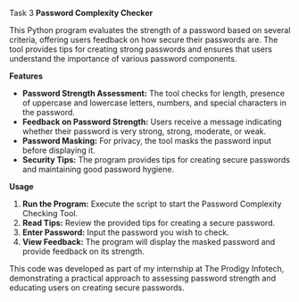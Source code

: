 Task 3
<b>Password Complexity Checker</b>

This Python program evaluates the strength of a password based on several criteria, offering users feedback on how secure their passwords are. The tool provides tips for creating strong passwords and ensures that users understand the importance of various password components.

<b>Features</b>

- <b>Password Strength Assessment:</b> The tool checks for length, presence of uppercase and lowercase letters, numbers, and special characters in the password.
- <b>Feedback on Password Strength:</b> Users receive a message indicating whether their password is very strong, strong, moderate, or weak.
- <b>Password Masking:</b> For privacy, the tool masks the password input before displaying it.
- <b>Security Tips:</b> The program provides tips for creating secure passwords and maintaining good password hygiene.

<b>Usage</b>

1. <b>Run the Program:</b> Execute the script to start the Password Complexity Checking Tool.
2. <b>Read Tips:</b> Review the provided tips for creating a secure password.
3. <b>Enter Password:</b> Input the password you wish to check.
4. <b>View Feedback:</b> The program will display the masked password and provide feedback on its strength.

This code was developed as part of my internship at The Prodigy Infotech, demonstrating a practical approach to assessing password strength and educating users on creating secure passwords.
